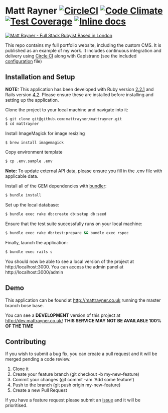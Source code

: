 # Matt Rayner [![CircleCI](https://img.shields.io/circleci/project/mattrayner/mattrayner.svg)](https://circleci.com/gh/mattrayner/mattrayner) [![Code Climate](https://codeclimate.com/github/mattrayner/mattrayner/badges/gpa.svg)](https://codeclimate.com/github/mattrayner/mattrayner)  [![Test Coverage](https://codeclimate.com/github/mattrayner/mattrayner/badges/coverage.svg)](https://codeclimate.com/github/mattrayner/mattrayner) [![Inline docs](http://inch-ci.org/github/mattrayner/mattrayner.svg?branch=master)](http://inch-ci.org/github/mattrayner/mattrayner)
[![Matt Rayner - Full Stack Rubyist Based in London](http://i.imgur.com/TWtbNnG.png)](http://mattrayner.co.uk/)

This repo contains my full portfolio website, including the custom CMS. It is published as an example of my work.
It includes continuous integration and delivery using [Circle CI](https://circleci.com/gh/mattrayner/mattrayner) along with Capistrano (see the included [configuration](circle.yml) file)

## Installation and Setup
**NOTE:** This application has been developed with Ruby version [2.2.1](https://www.ruby-lang.org/en/news/2015/03/03/ruby-2-2-1-released/) and Rails version [4.2](http://weblog.rubyonrails.org/2014/12/19/Rails-4-2-final/). Please ensure these are installed before installing and setting up the application.

Clone the project to your local machine and navigate into it:

```bash
$ git clone git@github.com:mattrayner/mattrayner.git
$ cd mattrayner
```

Install ImageMagick for image resizing

```bash
$ brew install imagemagick
```

Copy environment template

```bash
$ cp .env.sample .env
```

**Note:** To update external API data, please ensure you fill in the .env file with applicable data.

Install all of the GEM dependencies with [bundler](http://bundler.io/):

```bash
$ bundle install
```

Set up the local database:

```bash
$ bundle exec rake db:create db:setup db:seed
```

Ensure that the test suite successfully runs on your local machine:

```bash
$ bundle exec rake db:test:prepare && bundle exec rspec
```

Finally, launch the application:

```bash
$ bundle exec rails s
```

You should now be able to see a local version of the project at http://localhost:3000. You can access the admin panel at http://localhost:3000/admin

## Demo
This application can be found at http://mattrayner.co.uk running the master branch bose base.

You can see a **DEVELOPMENT** version of this project at http://dev.mattrayner.co.uk/ 
**THIS SERVICE MAY NOT BE AVAILABLE 100% OF THE TIME**

## Contributing
If you wish to submit a bug fix, you can create a pull request and it will be merged pending a code review.

1. Clone it
2. Create your feature branch (git checkout -b my-new-feature)
3. Commit your changes (git commit -am 'Add some feature')
4. Push to the branch (git push origin my-new-feature)
5. Create a new Pull Request

If you have a feature request please submit an [issue](http://github.com/mattrayner/mattrayner/issues) and it will be prioritised.